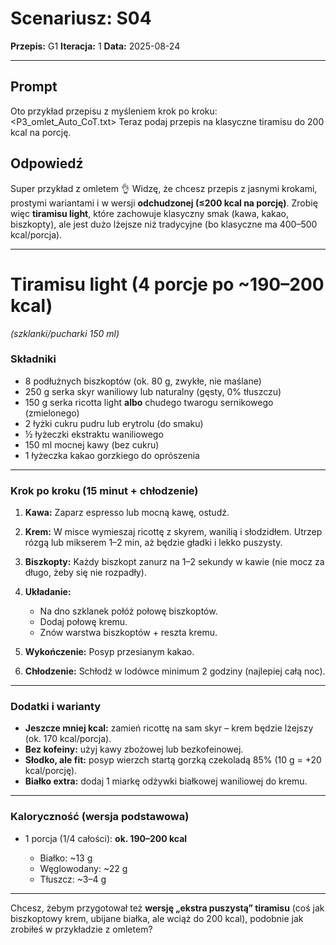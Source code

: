 ﻿# Scenariusz: S04
**Przepis:** G1
**Iteracja:** 1
**Data:** 2025-08-24

---

## Prompt
Oto przykład przepisu z myśleniem krok po kroku: <P3_omlet_Auto_CoT.txt> Teraz podaj przepis na klasyczne tiramisu do 200 kcal na porcję.


## Odpowiedź
Super przykład z omletem 👌 Widzę, że chcesz przepis z jasnymi krokami, prostymi wariantami i w wersji **odchudzonej (≤200 kcal na porcję)**.
Zrobię więc **tiramisu light**, które zachowuje klasyczny smak (kawa, kakao, biszkopty), ale jest dużo lżejsze niż tradycyjne (bo klasyczne ma 400–500 kcal/porcja).

---

# Tiramisu light (4 porcje po \~190–200 kcal)

*(szklanki/pucharki 150 ml)*

### Składniki

* 8 podłużnych biszkoptów (ok. 80 g, zwykłe, nie maślane)
* 250 g serka skyr waniliowy lub naturalny (gęsty, 0% tłuszczu)
* 150 g serka ricotta light **albo** chudego twarogu sernikowego (zmielonego)
* 2 łyżki cukru pudru lub erytrolu (do smaku)
* ½ łyżeczki ekstraktu waniliowego
* 150 ml mocnej kawy (bez cukru)
* 1 łyżeczka kakao gorzkiego do oprószenia

---

### Krok po kroku (15 minut + chłodzenie)

1. **Kawa:** Zaparz espresso lub mocną kawę, ostudź.
2. **Krem:** W misce wymieszaj ricottę z skyrem, wanilią i słodzidłem. Utrzep rózgą lub mikserem 1–2 min, aż będzie gładki i lekko puszysty.
3. **Biszkopty:** Każdy biszkopt zanurz na 1–2 sekundy w kawie (nie mocz za długo, żeby się nie rozpadły).
4. **Układanie:**

   * Na dno szklanek połóż połowę biszkoptów.
   * Dodaj połowę kremu.
   * Znów warstwa biszkoptów + reszta kremu.
5. **Wykończenie:** Posyp przesianym kakao.
6. **Chłodzenie:** Schłodź w lodówce minimum 2 godziny (najlepiej całą noc).

---

### Dodatki i warianty

* **Jeszcze mniej kcal:** zamień ricottę na sam skyr – krem będzie lżejszy (ok. 170 kcal/porcja).
* **Bez kofeiny:** użyj kawy zbożowej lub bezkofeinowej.
* **Słodko, ale fit:** posyp wierzch startą gorzką czekoladą 85% (10 g = +20 kcal/porcję).
* **Białko extra:** dodaj 1 miarkę odżywki białkowej waniliowej do kremu.

---

### Kaloryczność (wersja podstawowa)

* 1 porcja (1/4 całości): **ok. 190–200 kcal**

  * Białko: \~13 g
  * Węglowodany: \~22 g
  * Tłuszcz: \~3–4 g

---

Chcesz, żebym przygotował też **wersję „ekstra puszystą” tiramisu** (coś jak biszkoptowy krem, ubijane białka, ale wciąż do 200 kcal), podobnie jak zrobiłeś w przykładzie z omletem?
